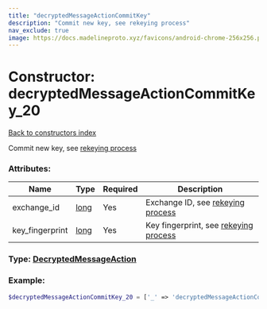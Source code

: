 ```yaml
---
title: "decryptedMessageActionCommitKey"
description: "Commit new key, see rekeying process"
nav_exclude: true
image: https://docs.madelineproto.xyz/favicons/android-chrome-256x256.png
---
```

# Constructor: decryptedMessageActionCommitKey\_20  
[Back to constructors index](/API_docs/constructors/index.html)



Commit new key, see [rekeying process](https://core.telegram.org/api/end-to-end/pfs)

### Attributes:

| Name     |    Type       | Required | Description |
|----------|---------------|----------|-------------|
|exchange\_id|[long](/API_docs/types/long.html) | Yes|Exchange ID, see [rekeying process](https://core.telegram.org/api/end-to-end/pfs)|
|key\_fingerprint|[long](/API_docs/types/long.html) | Yes|Key fingerprint, see [rekeying process](https://core.telegram.org/api/end-to-end/pfs)|



### Type: [DecryptedMessageAction](/API_docs/types/DecryptedMessageAction.html)


### Example:

```php
$decryptedMessageActionCommitKey_20 = ['_' => 'decryptedMessageActionCommitKey', 'exchange_id' => long, 'key_fingerprint' => long];
```  
